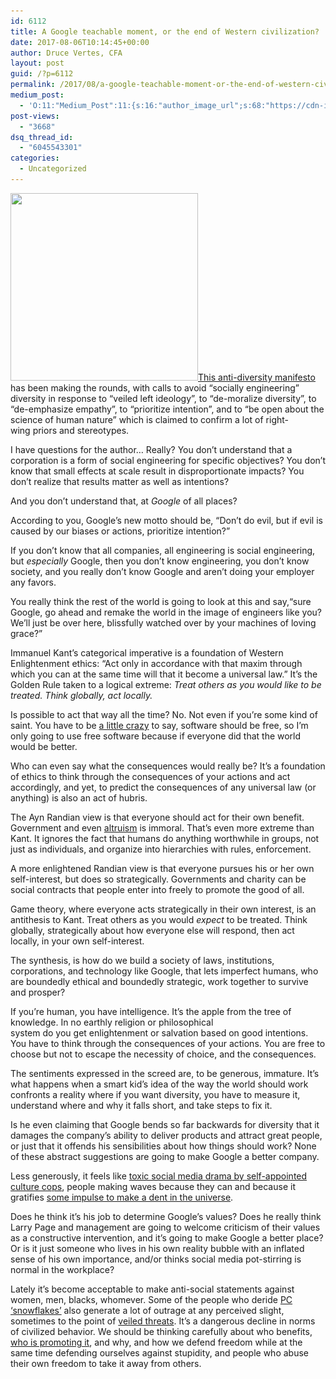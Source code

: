 ```yaml
---
id: 6112
title: A Google teachable moment, or the end of Western civilization?
date: 2017-08-06T10:14:45+00:00
author: Druce Vertes, CFA
layout: post
guid: /?p=6112
permalink: /2017/08/a-google-teachable-moment-or-the-end-of-western-civilization/
medium_post:
  - 'O:11:"Medium_Post":11:{s:16:"author_image_url";s:68:"https://cdn-images-1.medium.com/fit/c/200/200/0*tLekueVp7unnAXxY.jpg";s:10:"author_url";s:25:"https://medium.com/@druce";s:11:"byline_name";N;s:12:"byline_email";N;s:10:"cross_link";s:2:"no";s:2:"id";s:12:"1fa423c12342";s:21:"follower_notification";s:3:"yes";s:7:"license";s:19:"all-rights-reserved";s:14:"publication_id";s:2:"-1";s:6:"status";s:6:"public";s:3:"url";s:99:"https://medium.com/@druce/a-google-teachable-moment-or-the-end-of-western-civilization-1fa423c12342";}'
post-views:
  - "3668"
dsq_thread_id:
  - "6045543301"
categories:
  - Uncategorized
---
```

[<img src="/uploads/2017/08/1tos45-300x300.jpg" alt="" width="300" height="300" class="alignright size-medium wp-image-6130" srcset="/uploads/2017/08/1tos45-300x300.jpg 300w, /uploads/2017/08/1tos45-150x150.jpg 150w, /uploads/2017/08/1tos45-200x200.jpg 200w, /uploads/2017/08/1tos45-40x40.jpg 40w, /uploads/2017/08/1tos45.jpg 500w" sizes="(max-width: 300px) 100vw, 300px" />](/uploads/2017/08/1tos45.jpg)[This anti-diversity manifesto](http://gizmodo.com/exclusive-heres-the-full-10-page-anti-diversity-screed-1797564320) has been making the rounds, with calls to avoid “socially engineering” diversity in response to “veiled left ideology”, to “de-moralize diversity”, to “de-emphasize empathy”, to “prioritize intention”, and to “be open about the science of human nature” which is claimed to confirm a lot of right-wing priors and stereotypes.

I have questions for the author… Really? You don&#8217;t understand that a corporation is a form of social engineering for specific objectives? You don&#8217;t know that small effects at scale result in disproportionate impacts? You don&#8217;t realize that results matter as well as intentions?

And you don&#8217;t understand that, at _Google_ of all places?

According to you, Google&#8217;s new motto should be, “Don&#8217;t do evil, but if evil is caused by our biases or actions, prioritize intention?”

If you don&#8217;t know that all companies, all engineering is social engineering, but _especially_ Google, then you don&#8217;t know engineering, you don&#8217;t know society, and you really don&#8217;t know Google and aren&#8217;t doing your employer any favors.

You really think the rest of the world is going to look at this and say,“sure Google, go ahead and remake the world in the image of engineers like you? We&#8217;ll just be over here, blissfully watched over by your machines of loving grace?”

Immanuel Kant&#8217;s categorical imperative is a foundation of Western Enlightenment ethics: “Act only in accordance with that maxim through which you can at the same time will that it become a universal law.” It&#8217;s the Golden Rule taken to a logical extreme: _Treat others as you would like to be treated. Think globally, act locally._

Is possible to act that way all the time? No. Not even if you&#8217;re some kind of saint. You have to be [a little crazy](https://en.wikipedia.org/wiki/Richard_Stallman) to say, software should be free, so I&#8217;m only going to use free software because if everyone did that the world would be better.

Who can even say what the consequences would really be? It&#8217;s a foundation of ethics to think through the consequences of your actions and act accordingly, and yet, to predict the consequences of any universal law (or anything) is also an act of hubris.

The Ayn Randian view is that everyone should act for their own benefit. Government and even [altruism](https://www.brainyquote.com/quotes/quotes/a/aynrand164121.html) is immoral. That&#8217;s even more extreme than Kant. It ignores the fact that humans do anything worthwhile in groups, not just as individuals, and organize into hierarchies with rules, enforcement.

A more enlightened Randian view is that everyone pursues his or her own self-interest, but does so strategically. Governments and charity can be social contracts that people enter into freely to promote the good of all.

Game theory, where everyone acts strategically in their own interest, is an antithesis to Kant. Treat others as you would _expect_ to be treated. Think globally, strategically about how everyone else will respond, then act locally, in your own self-interest.

The synthesis, is how do we build a society of laws, institutions, corporations, and technology like Google, that lets imperfect humans, who are boundedly ethical and boundedly strategic, work together to survive and prosper?

If you&#8217;re human, you have intelligence. It&#8217;s the apple from the tree of knowledge. In no earthly religion or philosophical system do you get enlightenment or salvation based on good intentions. You have to think through the consequences of your actions. You are free to choose but not to escape the necessity of choice, and the consequences.

The sentiments expressed in the screed are, to be generous, immature. It&#8217;s what happens when a smart kid&#8217;s idea of the way the world should work confronts a reality where if you want diversity, you have to measure it, understand where and why it falls short, and take steps to fix it. 

Is he even claiming that Google bends so far backwards for diversity that it damages the company&#8217;s ability to deliver products and attract great people, or just that it offends his sensibilities about how things should work? None of these abstract suggestions are going to make Google a better company.

Less generously, it feels like [toxic social media drama by self-appointed culture cops](https://www.theatlantic.com/politics/archive/2017/08/the-lena-dunham-approach-to-twitter-call-outs/535932/), people making waves because they can and because it gratifies [some impulse to make a dent in the universe](https://www.youtube.com/watch?v=ST86JM1RPl0). 

Does he think it&#8217;s his job to determine Google&#8217;s values? Does he really think Larry Page and management are going to welcome criticism of their values as a constructive intervention, and it&#8217;s going to make Google a better place? Or is it just someone who lives in his own reality bubble with an inflated sense of his own importance, and/or thinks social media pot-stirring is normal in the workplace?

Lately it&#8217;s become acceptable to make anti-social statements against women, men, blacks, whomever. Some of the people who deride [PC &#8216;snowflakes&#8217;](https://twitter.com/frankthorp/status/786726338820448256) also generate a lot of outrage at any perceived slight, sometimes to the point of [veiled threats](http://www.kansascity.com/news/nation-world/article165849182.html). It&#8217;s a dangerous decline in norms of civilized behavior. We should be thinking carefully about who benefits, [who is promoting it](http://www.salon.com/2017/08/04/right-wing-media-and-russian-bots-unite-to-target-trumps-national-security-adviser/), and why, and how we defend freedom while at the same time defending ourselves against stupidity, and people who abuse their own freedom to take it away from others.